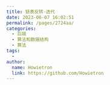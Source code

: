 ```yaml
---
title: 链表反转-迭代
date: 2023-06-07 16:02:51
permalink: /pages/2724aa/
categories:
  - 后端
  - 算法和数据结构
  - 算法
tags:
  - 
author: 
  name: Howietron
  link: https://github.com/Howietron
---
```

